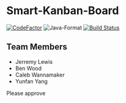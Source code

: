 # Smart-Kanban-Board

[![CodeFactor](https://www.codefactor.io/repository/github/cloudyyoung/smart-kanban-board/badge?s=8774062d8382e00db0e730beda189124ce4d9eb3)](https://www.codefactor.io/repository/github/cloudyyoung/smart-kanban-board)
![Java-Format](https://github.com/CloudyYoung/Smart-Kanban-Board/workflows/Java-Format/badge.svg)
[![Build Status](https://travis-ci.com/CloudyYoung/Smart-Kanban-Board.svg?token=xvFzJVyxhP7YsvANEEBw&branch=dev)](https://travis-ci.com/CloudyYoung/Smart-Kanban-Board)

## Team Members
- Jerremy Lewis
- Ben Wood
- Caleb Wannamaker
- Yunfan Yang

Please approve
